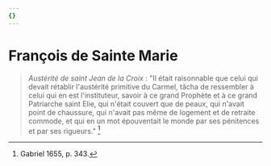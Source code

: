 ```yaml
---
{}
---
```


# François de Sainte Marie

> *Austérité de saint Jean de la Croix* : "Il était raisonnable que celui qui devait rétablir l'austérité primitive du Carmel, tâcha de ressembler à celui qui en est l'instituteur, savoir à ce grand Prophète et à ce grand Patriarche saint Elie, qui n'était couvert que de peaux, qui n'avait point de chaussure, qui n'avait pas même de logement et de retraite commode, et qui en un mot épouventait le monde par ses pénitences et par ses rigueurs." [^1]

[^1]: Gabriel 1655, p. 343.

